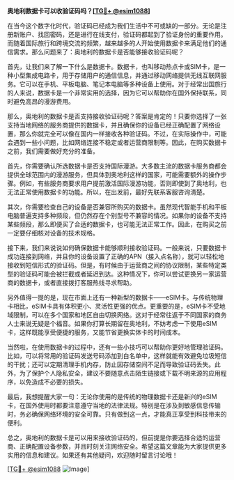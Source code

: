 **奥地利数据卡可以收验证码吗？[[TG💪+ @esim1088](https://t.me/s/esim1088)]**

在当今这个数字化时代，验证码已经成为我们生活中不可或缺的一部分。无论是注册新账户、找回密码，还是进行在线支付，验证码都起到了验证身份的重要作用。而随着国际旅行和跨境交流的频繁，越来越多的人开始使用数据卡来满足他们的通信需求。那么问题来了：奥地利的数据卡是否能够接收验证码呢？

首先，让我们来了解一下什么是数据卡。数据卡，也叫移动热点卡或SIM卡，是一种小型集成电路卡，用于存储用户的通信信息，并通过移动网络提供无线互联网服务。它可以在手机、平板电脑、笔记本电脑等多种设备上使用。对于经常出国旅行的人来说，数据卡是一个非常实用的选择，因为它可以帮助你在国外保持联系，同时避免高昂的漫游费用。

那么，奥地利的数据卡是否支持接收验证码呢？答案是肯定的！只要你选择了一张支持当地网络的服务商提供的数据卡，并且确保你的设备已经正确配置了网络设置，那么你就完全可以像在国内一样接收各种验证码。不过，在实际操作中，可能会遇到一些小问题，比如网络连接不稳定或者运营商限制等。因此，在购买数据卡之前，我们需要做好充分的准备。

首先，你需要确认所选数据卡是否支持国际漫游。大多数主流的数据卡服务商都会提供全球范围内的漫游服务，但具体到奥地利这样的国家，可能需要额外的操作步骤。例如，有些服务商要求用户提前激活国际漫游功能，否则即使到了奥地利，也无法正常使用数据卡的功能。所以，在出发前，最好先联系客服咨询清楚。

其次，你需要检查自己的设备是否兼容所购买的数据卡。虽然现代智能手机和平板电脑普遍支持多种频段，但仍然存在个别型号不兼容的情况。如果你的设备不支持某些频段，那么即便买了合适的数据卡，也可能无法正常工作。因此，在购买之前一定要仔细核对设备的技术规格。

接下来，我们来说说如何确保数据卡能够顺利接收验证码。一般来说，只要数据卡成功连接到网络，并且你的设备设置了正确的APN（接入点名称），就可以轻松地接收到短信形式的验证码。但是，有时候由于运营商之间的协议限制，某些特定类型的验证码可能会被拦截或者延迟到达。这种情况下，你可以尝试更换另一家运营商的数据卡，或者直接拨打客服热线寻求帮助。

另外值得一提的是，现在市面上还有一种新型的数据卡——eSIM卡。与传统物理卡相比，eSIM卡具有体积更小、灵活性更强的优点。更重要的是，eSIM卡不受地域限制，可以在多个国家和地区自由切换网络。这对于经常往返于不同国家的商务人士来说无疑是个福音。如果你打算长期留在奥地利，不妨考虑一下使用eSIM卡，这样既能享受便捷的服务，又能节省更换实体卡的时间成本。

当然啦，在使用数据卡的过程中，还有一些小技巧可以帮助你更好地管理验证码。比如，可以将常用的验证码发送号码添加到白名单中，这样就能有效避免垃圾短信的干扰；还可以定期清理手机内存，防止因存储空间不足而导致验证码丢失。此外，为了保护个人隐私安全，建议不要随意点击陌生链接或下载不明来源的应用程序，以免造成不必要的损失。

最后，我想提醒大家一句：无论你使用的是传统的物理数据卡还是新兴的eSIM卡，在国外使用时都要注意遵守当地的法律法规。特别是在涉及到敏感信息传输时，务必确保网络环境的安全可靠。只有做到这一点，才能真正享受到科技带来的便利。

总之，奥地利的数据卡是可以用来接收验证码的，但前提是你要选择合适的运营商、正确配置设备参数，并且时刻关注网络安全。希望这篇文章能为大家提供更多实用的信息和建议。如果还有其他疑问，欢迎随时留言讨论哦！

[[TG💪+ @esim1088](https://t.me/s/esim1088) ![Image](https://i.postimg.cc/4NQfJmqS/Snipaste-2025-05-13-00-14-12.png)]